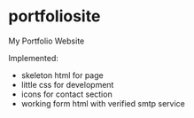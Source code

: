 # portfoliosite
My Portfolio Website


Implemented: 
  - skeleton html for page
  - little css for development
  - icons for contact section
  - working form html with verified smtp service
  
